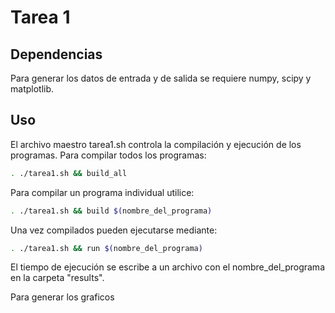# Tarea 1

## Dependencias

Para generar los datos de entrada y de salida se requiere numpy, scipy y matplotlib.

## Uso

El archivo maestro tarea1.sh controla la compilación y ejecución de los programas.
Para compilar todos los programas:

```sh
. ./tarea1.sh && build_all
```

Para compilar un programa individual utilice:

```sh
. ./tarea1.sh && build $(nombre_del_programa)
```

Una vez compilados pueden ejecutarse mediante:

```sh
. ./tarea1.sh && run $(nombre_del_programa)
```
El tiempo de ejecución se escribe a un archivo con el nombre_del_programa en la carpeta "results".

Para generar los graficos
